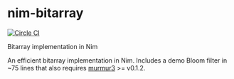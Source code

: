 nim-bitarray
============

[![Circle CI](https://circleci.com/gh/refgenomics/nim-bitarray.svg?style=svg&circle-token=fe4c2508901f659e0f1a5a9a8ed418bf13290c6b)](https://circleci.com/gh/refgenomics/nim-bitarray)

Bitarray implementation in Nim

An efficient bitarray implementation in Nim. Includes a demo Bloom filter in ~75 lines that also requires [murmur3](https://github.com/boydgreenfield/murmur3) >= v0.1.2.
